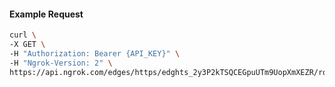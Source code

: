 <!-- Code generated for API Clients. DO NOT EDIT. -->

#### Example Request

```bash
curl \
-X GET \
-H "Authorization: Bearer {API_KEY}" \
-H "Ngrok-Version: 2" \
https://api.ngrok.com/edges/https/edghts_2y3P2kTSQCEGpuUTm9UopXmXEZR/routes/edghtsrt_2y3P2mtyK4y82tFNVa0PO3VOqRz/saml
```
